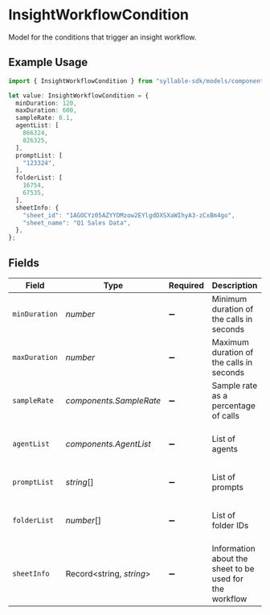 # InsightWorkflowCondition

Model for the conditions that trigger an insight workflow.

## Example Usage

```typescript
import { InsightWorkflowCondition } from "syllable-sdk/models/components";

let value: InsightWorkflowCondition = {
  minDuration: 120,
  maxDuration: 600,
  sampleRate: 0.1,
  agentList: [
    866324,
    826325,
  ],
  promptList: [
    "123324",
  ],
  folderList: [
    16754,
    67535,
  ],
  sheetInfo: {
    "sheet_id": "1AGOCYz05AZYYOMzow2EYlgdDXSXaWIhyA3-zCxBm4go",
    "sheet_name": "Q1 Sales Data",
  },
};
```

## Fields

| Field                                                                                         | Type                                                                                          | Required                                                                                      | Description                                                                                   | Example                                                                                       |
| --------------------------------------------------------------------------------------------- | --------------------------------------------------------------------------------------------- | --------------------------------------------------------------------------------------------- | --------------------------------------------------------------------------------------------- | --------------------------------------------------------------------------------------------- |
| `minDuration`                                                                                 | *number*                                                                                      | :heavy_minus_sign:                                                                            | Minimum duration of the calls in seconds                                                      | 120                                                                                           |
| `maxDuration`                                                                                 | *number*                                                                                      | :heavy_minus_sign:                                                                            | Maximum duration of the calls in seconds                                                      | 600                                                                                           |
| `sampleRate`                                                                                  | *components.SampleRate*                                                                       | :heavy_minus_sign:                                                                            | Sample rate as a percentage of calls                                                          | 0.1                                                                                           |
| `agentList`                                                                                   | *components.AgentList*                                                                        | :heavy_minus_sign:                                                                            | List of agents                                                                                | [<br/>866324,<br/>826325<br/>]                                                                |
| `promptList`                                                                                  | *string*[]                                                                                    | :heavy_minus_sign:                                                                            | List of prompts                                                                               | [<br/>"123324"<br/>]                                                                          |
| `folderList`                                                                                  | *number*[]                                                                                    | :heavy_minus_sign:                                                                            | List of folder IDs                                                                            | [<br/>16754,<br/>67535<br/>]                                                                  |
| `sheetInfo`                                                                                   | Record<string, *string*>                                                                      | :heavy_minus_sign:                                                                            | Information about the sheet to be used for the workflow                                       | {<br/>"sheet_id": "1AGOCYz05AZYYOMzow2EYlgdDXSXaWIhyA3-zCxBm4go",<br/>"sheet_name": "Q1 Sales Data"<br/>} |